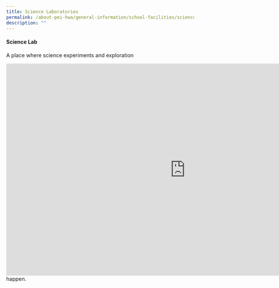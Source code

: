 ```yaml
---
title: Science Laboratories
permalink: /about-pei-hwa/general-information/school-facilities/science-laboratories/
description: ""
---
```

#### Science Lab

A place where science experiments and exploration 
<iframe allowfullscreen="true" height="569" width="960" frameborder="0" src="https://docs.google.com/presentation/d/e/2PACX-1vRuqTEsIFHeo54AmGd4hUgCU7RYzwdDFDFFj7bm_gX1yqdvUrXWhrSELR1vrWLmW3ZTc4tzT8PcJ6sT/embed?start=true&amp;loop=true&amp;delayms=3000"></iframe>happen.

